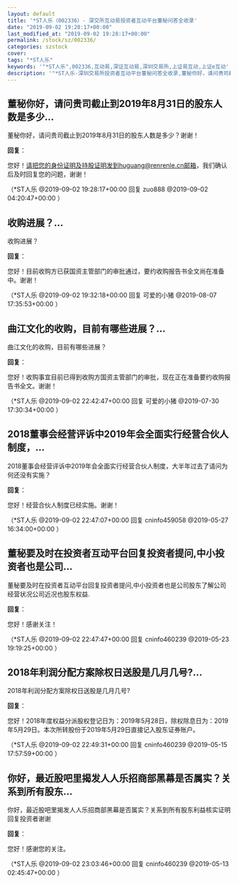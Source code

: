```yaml
---
layout: default
title: '*ST人乐（002336）- 深交所互动易投资者互动平台董秘问答全收录'
date: "2019-09-02 19:28:17+00:00"
last_modified_at: "2019-09-02 19:28:17+00:00"
permalink: /stock/sz/002336/
categories: szstock
cover: 
tags: "*ST人乐"
keywords: '"*ST人乐",002336,互动易,深证互动易,深圳交易所,上证易互动,上证e互动'
description: '"*ST人乐-深圳交易所投资者互动平台董秘问答全收录,董秘你好，请问贵司截止到2019年8月31日的股东人数是多少？谢谢！"'
---
```


## 董秘你好，请问贵司截止到2019年8月31日的股东人数是多少...

董秘你好，请问贵司截止到2019年8月31日的股东人数是多少？谢谢！

**回复**：

您好！请把您的身份证明及持股证明发到huguang@renrenle.cn邮箱，我们确认后及时回复您的问题，谢谢！ 

（*ST人乐  @2019-09-02 19:28:17+00:00 回复 zuo888  @2019-09-02 04:20:47+00:00 ）

## 收购进展？...

收购进展？

**回复**：

您好！目前收购方已获国资主管部门的审批通过，要约收购报告书全文尚在准备中。谢谢！ 

（*ST人乐  @2019-09-02 19:32:18+00:00 回复 可爱的小猪  @2019-08-07 17:35:53+00:00 ）

## 曲江文化的收购，目前有哪些进展？...

曲江文化的收购，目前有哪些进展？

**回复**：

您好！收购事宜目前已得到收购方国资主管部门的审批，现在正在准备要约收购报告书全文。谢谢！ 

（*ST人乐  @2019-09-02 22:42:47+00:00 回复 可爱的小猪  @2019-07-30 17:30:34+00:00 ）

## 2018董事会经营评诉中2019年会全面实行经营合伙人制度，...

2018董事会经营评诉中2019年会全面实行经营合伙人制度，大半年过去了请问为何还没有实施？

**回复**：

您好！经营合伙人制度已经实施。谢谢！ 

（*ST人乐  @2019-09-02 22:47:07+00:00 回复 cninfo459058  @2019-05-27 16:34:00+00:00 ）

## 董秘要及时在投资者互动平台回复投资者提问,中小投资者也是公司...

董秘要及时在投资者互动平台回复投资者提问,中小投资者也是公司股东了解公司经营状况公司近况也股东权益.

**回复**：

您好！感谢关注！ 

（*ST人乐  @2019-09-02 22:47:47+00:00 回复 cninfo460239  @2019-05-23 19:19:25+00:00 ）

## 2018年利润分配方案除权日送股是几月几号?...

2018年利润分配方案除权日送股是几月几号?

**回复**：

您好！2018年度权益分派股权登记日为：2019年5月28日，除权除息日为：2019年5月29日。本次所转股份于2019年5月29日直接记入股东证券账户。 

（*ST人乐  @2019-09-02 22:49:31+00:00 回复 cninfo460239  @2019-05-15 17:57:59+00:00 ）

## 你好，最近股吧里揭发人人乐招商部黑幕是否属实？关系到所有股东...

你好，最近股吧里揭发人人乐招商部黑幕是否属实？关系到所有股东利益核实证明回复投资者谢谢

**回复**：

您好！感谢您的关注。 

（*ST人乐  @2019-09-02 23:03:46+00:00 回复 cninfo460239  @2019-05-13 02:45:47+00:00 ）

